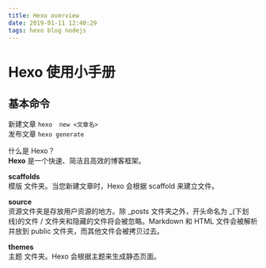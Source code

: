 ```yaml
---
title: Hexo overview
date: 2019-01-11 12:40:29
tags: hexo blog nodejs
---
```


# Hexo 使用小手册

## 基本命令

新建文章 `hexo  new <文章名>`  
发布文章 `hexo generate`

什么是 Hexo？  
**Hexo** 是一个快速、简洁且高效的博客框架。

**scaffolds**  
模版 文件夹。当您新建文章时，Hexo 会根据 scaffold 来建立文件。

**source**  
资源文件夹是存放用户资源的地方。除 _posts 文件夹之外，开头命名为 _(下划线)的文件 / 文件夹和隐藏的文件将会被忽略。Markdown 和 HTML 文件会被解析并放到 public 文件夹，而其他文件会被拷贝过去。

**themes**  
主题 文件夹。Hexo 会根据主题来生成静态页面。